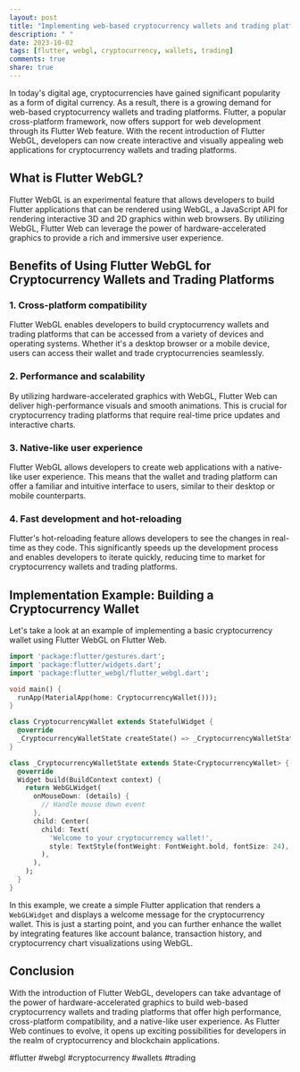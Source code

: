 ```yaml
---
layout: post
title: "Implementing web-based cryptocurrency wallets and trading platforms with Flutter WebGL on Flutter Web"
description: " "
date: 2023-10-02
tags: [flutter, webgl, cryptocurrency, wallets, trading]
comments: true
share: true
---
```


In today's digital age, cryptocurrencies have gained significant popularity as a form of digital currency. As a result, there is a growing demand for web-based cryptocurrency wallets and trading platforms. Flutter, a popular cross-platform framework, now offers support for web development through its Flutter Web feature. With the recent introduction of Flutter WebGL, developers can now create interactive and visually appealing web applications for cryptocurrency wallets and trading platforms.

## What is Flutter WebGL?

Flutter WebGL is an experimental feature that allows developers to build Flutter applications that can be rendered using WebGL, a JavaScript API for rendering interactive 3D and 2D graphics within web browsers. By utilizing WebGL, Flutter Web can leverage the power of hardware-accelerated graphics to provide a rich and immersive user experience.

## Benefits of Using Flutter WebGL for Cryptocurrency Wallets and Trading Platforms

### 1. Cross-platform compatibility

Flutter WebGL enables developers to build cryptocurrency wallets and trading platforms that can be accessed from a variety of devices and operating systems. Whether it's a desktop browser or a mobile device, users can access their wallet and trade cryptocurrencies seamlessly.

### 2. Performance and scalability

By utilizing hardware-accelerated graphics with WebGL, Flutter Web can deliver high-performance visuals and smooth animations. This is crucial for cryptocurrency trading platforms that require real-time price updates and interactive charts.

### 3. Native-like user experience

Flutter WebGL allows developers to create web applications with a native-like user experience. This means that the wallet and trading platform can offer a familiar and intuitive interface to users, similar to their desktop or mobile counterparts.

### 4. Fast development and hot-reloading

Flutter's hot-reloading feature allows developers to see the changes in real-time as they code. This significantly speeds up the development process and enables developers to iterate quickly, reducing time to market for cryptocurrency wallets and trading platforms.

## Implementation Example: Building a Cryptocurrency Wallet

Let's take a look at an example of implementing a basic cryptocurrency wallet using Flutter WebGL on Flutter Web.

```dart
import 'package:flutter/gestures.dart';
import 'package:flutter/widgets.dart';
import 'package:flutter_webgl/flutter_webgl.dart';

void main() {
  runApp(MaterialApp(home: CryptocurrencyWallet()));
}

class CryptocurrencyWallet extends StatefulWidget {
  @override
  _CryptocurrencyWalletState createState() => _CryptocurrencyWalletState();
}

class _CryptocurrencyWalletState extends State<CryptocurrencyWallet> {
  @override
  Widget build(BuildContext context) {
    return WebGLWidget(
      onMouseDown: (details) {
        // Handle mouse down event
      },
      child: Center(
        child: Text(
          'Welcome to your cryptocurrency wallet!',
          style: TextStyle(fontWeight: FontWeight.bold, fontSize: 24),
        ),
      ),
    );
  }
}
```

In this example, we create a simple Flutter application that renders a `WebGLWidget` and displays a welcome message for the cryptocurrency wallet. This is just a starting point, and you can further enhance the wallet by integrating features like account balance, transaction history, and cryptocurrency chart visualizations using WebGL.

## Conclusion

With the introduction of Flutter WebGL, developers can take advantage of the power of hardware-accelerated graphics to build web-based cryptocurrency wallets and trading platforms that offer high performance, cross-platform compatibility, and a native-like user experience. As Flutter Web continues to evolve, it opens up exciting possibilities for developers in the realm of cryptocurrency and blockchain applications.

#flutter #webgl #cryptocurrency #wallets #trading